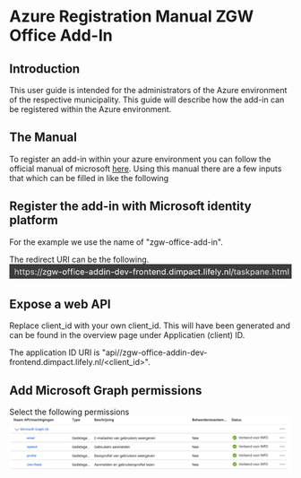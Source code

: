 # Azure Registration Manual ZGW Office Add-In

## Introduction
This user guide is intended for the administrators of the Azure environment of the respective municipality.
This guide will describe how the add-in can be registered within the Azure environment.

## The Manual
To register an add-in within your azure environment you can follow the official manual of microsoft [here](https://learn.microsoft.com/en-us/office/dev/add-ins/develop/register-sso-add-in-aad-v2). Using this manual there are a few inputs that which can be filled in like the following

## Register the add-in with Microsoft identity platform
For the example we use the name of "zgw-office-add-in".

The redirect URI can be the following.
![Redirect-URI](./images/azure-registratie/redirect_uri.png)

## Expose a web API
Replace client_id with your own client_id. This will have been generated and can be found in the overview page under Applicatien (client) ID.

The application ID URI is "api//zgw-office-addin-dev-frontend.dimpact.lifely.nl/<client_id>".

## Add Microsoft Graph permissions
Select the following permissions
![Machtigingen](./images/azure-registratie/machtigingen.png)